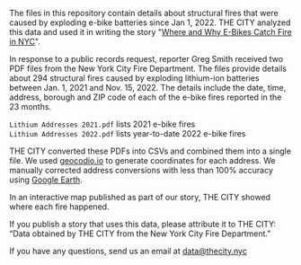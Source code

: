 
The files in this repository contain details about structural fires that were caused by exploding e-bike batteries since Jan 1, 2022. 
THE CITY analyzed this data and used it in writing the story "[Where and Why E-Bikes Catch Fire in NYC](https://www.thecity.nyc/2022/11/21/23468257/ebikes-fires-lithium-ion-batteries-delivery-workers)". 

In response to a public records request, reporter Greg Smith received two PDF files from the New York City Fire Department. The files provide details about 294 structural fires caused by exploding lithium-ion batteries between Jan. 1, 2021 and Nov. 15, 2022. The details include the date, time, address, borough and ZIP code of each of the e-bike fires reported in the 23 months.

<code>Lithium Addresses 2021.pdf</code> lists 2021 e-bike fires <br>
<code>Lithium Addresses 2022.pdf</code> lists year-to-date 2022 e-bike fires

THE CITY converted these PDFs into CSVs and combined them into a single file. We used [geocodio.io](https://www.geocod.io/) to generate coordinates for each address. We manually corrected address conversions with less than 100% accuracy using [Google Earth](https://earth.google.com/web/search/Corona,+Queens,+NY/@40.74087105,-73.85709825,10.93805365a,3981.55465771d,35y,323.92901598h,45t,0r/data=Cn0aUxJNCiUweDg5YzI1ZmNjMzYyNjk0MDE6MHg1NGRkNmFiZTdhNjdiMTUwGZU9rrJbX0RAIbOsoA5Qd1LAKhJDb3JvbmEsIFF1ZWVucywgTlkYAiABIiYKJAn3KufJqXNEQBHRelz7Nt4pQBk4yFSeuwRjQCFdp-2JuO1gwA). 

In an interactive map published as part of our story, THE CITY showed where each fire happened.

If you publish a story that uses this data, please attribute it to THE CITY: “Data obtained by THE CITY from the New York City Fire Department."

If you have any questions, send us an email at [data@thecity.nyc](data@thecity.nyc)

